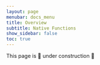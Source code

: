 ```yaml
---
layout: page
menubar: docs_menu
title: Overview
subtitle: Native Functions
show_sidebar: false
toc: true
---
```


This page is 🚧 under construction 🚧
